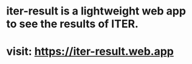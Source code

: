 # iter-result is a lightweight web app to see the results of ITER.
# visit: https://iter-result.web.app